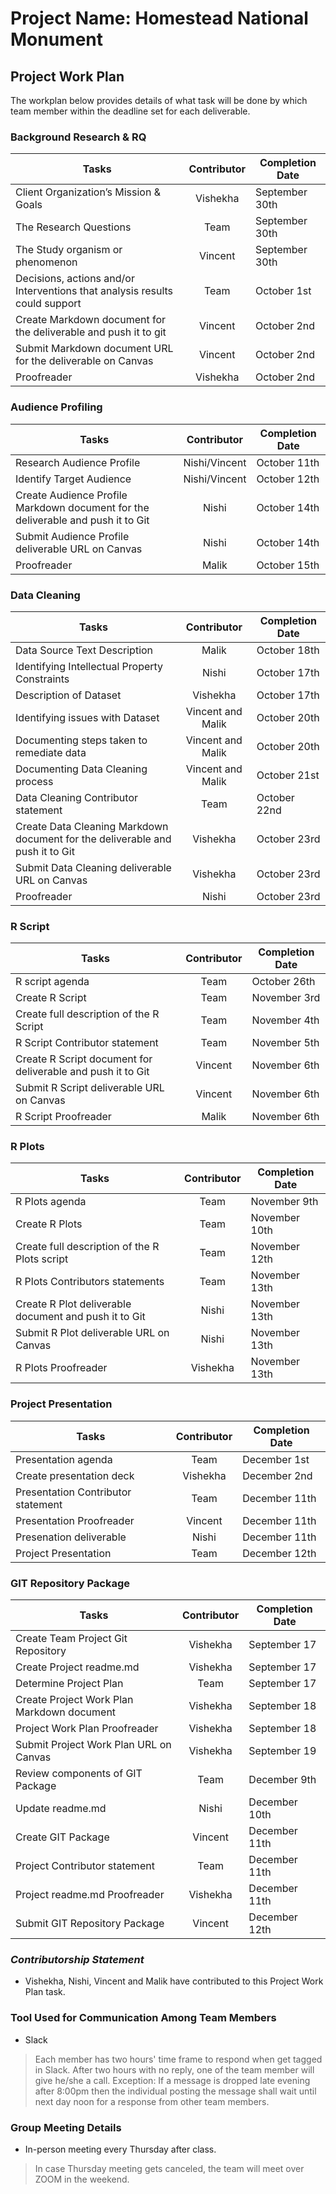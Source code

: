 # Project Name: Homestead National Monument


## Project Work Plan
The workplan below provides details of what task will be done by which team member within the deadline set for each deliverable.


### Background Research & RQ
 **Tasks**	                      |**Contributor**   |**Completion Date** |
|-------------------------------------|:----------------:|---------------|
|Client Organization’s Mission & Goals|    Vishekha              |  September 30th           |		
|The Research Questions |Team|  September 30th    |	
|The Study organism or phenomenon	      |    Vincent              |  September 30th            |	
|Decisions, actions and/or Interventions that analysis results could support|Team| October 1st|	
|Create Markdown document for the deliverable and push it to git  |Vincent | October 2nd              |		
|Submit Markdown document URL for the deliverable on Canvas  |Vincent | October 2nd              |		
|Proofreader                  |    Vishekha              | October 2nd             |


### Audience Profiling
|**Tasks**	                       |**Contributor**   |**Completion Date**|
|--------------------------------------|:----------------:|---------------|
|Research Audience Profile             |  Nishi/Vincent               |   October 11th            |		
|Identify Target Audience	       |   Nishi/Vincent              |    October 12th           |
|Create Audience Profile Markdown document for the deliverable and push it to Git   |    Nishi              |  October 14th|
|Submit Audience Profile deliverable URL on Canvas|    Nishi              |  October 14th             |
|Proofreader	       |    Malik              |     October 15th          |


### Data Cleaning
|**Tasks**	                       |**Contributor**   |**Completion Date**|
|--------------------------------------|:----------------:|---------------|
|Data Source Text Description                      |    Malik              |      October 18th         |		
|Identifying Intellectual Property Constraints|	Nishi |October 17th|	
|Description of Dataset		| Vishekha            | October 17th  |
|Identifying issues with Dataset	| Vincent and Malik	| October 20th |
|Documenting steps taken to remediate data	| Vincent and Malik | October 20th|
|Documenting Data Cleaning process| Vincent and Malik | October 21st |		
|Data Cleaning Contributor statement	|Team	          | October 22nd              |
|Create Data Cleaning Markdown document for the deliverable and push it to Git| Vishekha                |October 23rd|
|Submit Data Cleaning deliverable URL on Canvas |    Vishekha              |  October 23rd             	
|Proofreader		| Nishi | October 23rd |


### R Script
|**Tasks**	                       |**Contributor**   |**Completion Date**|
|--------------------------------------|:----------------:|---------------|
|R script agenda|  Team           | October 26th|
|Create R Script		|  Team              |   November 3rd |	
|Create full description of the R Script	|	Team  | November 4th |
|R Script Contributor statement	|Team	| November 5th|
|Create R Script document for deliverable and push it to Git           |   Vincent                |November 6th |
|Submit R Script deliverable URL on Canvas            |   Vincent                |November 6th |
|R Script Proofreader	| Malik  | November 6th |


### R Plots
|**Tasks**	                               |**Contributor**   |**Completion Date**|
|----------------------------------------------|:----------------:|---------------|
|R Plots agenda		| Team | November 9th |
|Create R Plots		| Team |    November 10th |
|Create full description of the R Plots script |   Team               |   November 12th            |
|R Plots Contributors statements	               |Team	| November 13th |
|Create R Plot deliverable document and push it to Git |   Nishi                | November 13th |
|Submit R Plot deliverable URL on Canvas                    |  Nishi                | November 13th |
|R Plots Proofreader	|Vishekha | November 13th |


### Project Presentation
|**Tasks**	                       |**Contributor**   |**Completion Date**|
|--------------------------------------|:----------------:|---------------|
|Presentation agenda     |    Team              |   December 1st            |		
|Create presentation deck	| Vishekha        | December 2nd |	
|Presentation Contributor statement	|Team	   | December 11th|
|Presentation Proofreader   | Vincent | December 11th |
|Presenation deliverable| Nishi| December 11th|
|Project Presentation                   |    Team               | December 12th |


### GIT Repository Package
|**Tasks**	                       |**Contributor**   |**Completion Date**|
|--------------------------------------|:----------------:|---------------|
|Create Team Project Git Repository	       |  Vishekha                | September 17             |	
|Create Project readme.md	       | Vishekha         | September 17 |
|Determine Project Plan		       | Team              | September 17  |
|Create Project Work Plan Markdown document      | Vishekha            | September 18  |
|Project Work Plan Proofreader 	       | Vishekha             | September 18  |
|Submit Project Work Plan URL on Canvas              | Vishekha         | September 19  |
|Review components of GIT Package     |Team		|December 9th |
|Update readme.md		 | Nishi   | December 10th |
|Create GIT Package		| Vincent |December 11th |
|Project Contributor statement       |Team	| December 11th |
|Project readme.md Proofreader	  |Vishekha    |December 11th |
|Submit GIT Repository Package  |       Vincent                | December 12th |


### _**Contributorship Statement**_
* Vishekha, Nishi, Vincent and Malik have contributed to this Project Work Plan task. 


### Tool Used for Communication Among Team Members
* Slack
> Each member has two hours' time frame to respond when get tagged in Slack. After two hours with no reply, one of the team member will give he/she a call. Exception: If a message is dropped late evening after 8:00pm then the individual posting the message shall wait until next day noon for a response from other team members.


### Group Meeting Details
* In-person meeting every Thursday after class.
>In case Thursday meeting gets canceled, the team will meet over ZOOM in the weekend.
